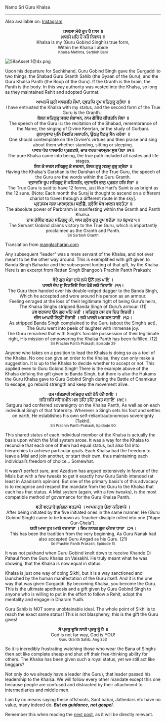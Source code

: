 Namo Sri Guru Khalsa

  
---
Also available on: [Instagram](https://www.instagram.com/p/CxGNhObM3x_/?img_index=1)



<div align=center><b>
ਖ਼ਾਲਸਾ ਮੇਰੋ ਰੂਪ ਹੈ ਖ਼ਾਸ ॥
</b></div>
<div align=center><b>
ਖ਼ਾਲਸੇ ਮਹਿ ਹੌ ਕਰੌ ਨਿਵਾਸ ॥
</b></div>
<div align=center>
Khalsa is my (Guru Gobind Singh’s) true form,
</div>
<div align=center>
Within the Khalsa I abide  
</div>

<div align=center><small>
Khalsa Mehima, Sarbloh Bani
</small></div>

  

![58aAsset 1@4x.png](https://codahosted.io/docs/-P8VwHSBHL/blobs/bl-Q8D24ldRqB/373efdc0359ec02c1355b1c144ea92a4ed43e603f6f231f269d91585d845af5ab3b5d86b5ac585708b3b143c39a53500c6230fe1cf7eb0de40d54a6dea38259abc7ea29d96d0847fa4620e0fcf85dbc82ac17e25a4bc8aa69fbabac322fc8b28063af7a3)

  

Upon his departure for Sachkhand, Guru Gobind Singh gave the Gurgaddi to two things, the Shabad Guru Granth Sahib (the Gyaan of the Guru), and the Guru Khalsa Panth (the Roop of the Guru). If the Granth is the brain, the Panth is the body. In this way authority was vested into the Khalsa, so long as they maintained Rehit and adopted Gurmat.

 

<div align=center><b>
ਆਪਨਪੌ ਸ਼੍ਰੀ ਖਾਲਸਹਿ ਸੌਪਾਂ, ਦ੍ਵਤਯਿ ਰੂਪ ਸਤਿਗੁਰੂ ਗ੍ਰੰਥਾ ॥
</b></div>
<div align=center>
I have entrusted the Khalsa with my status, and the second form of the True Guru is the Granth.  
</div>

<div align=center><b>
ਬੋਲਨ ਸਤਿਗੁਰੁ ਸਬਦ ਸੰਭਾਖਨ, ਨਾਮ ਗੋਬਿੰਦ ਕੀਰਤਨਿ ਸੰਥਾ ॥
</b></div>
<div align=center>
The speech of the Guru is: the recitation of the Shabad, remembrance of the Name, the singing of Divine Keertan, or the study of Gurbani.
</div>

<div align=center><b>
ਗੁਨਾਨੁਵਾਦ ਪੁਨਿ ਸਿਫਤਿ ਸਲਾਹਨਿ, ਊਠਤੁ ਬੈਠਤੁ ਸੈਨ ਕਰੰਥਾ ॥
</b></div>
<div align=center>
One should contemplate on the Divine's virtues and then praise and sing about them whether standing, sitting or sleeping.
</div>

<div align=center><b>
ਪਾਵਨ ਪੰਥ ਖਾਲਸਹਿ ਪ੍ਰਗਟਯੋ, ਚਾਰ ਵਰਨ ਆਸ੍ਰਮ ਸੁਭ ਪੰਥਾ ॥੧॥
</b></div>
<div align=center>
The pure Khalsa came into being, the true path included all castes and life stages.
</div>

<div align=center><b>
ਇਨ ਕੇ ਦਰਸ ਸਤਿਗੁਰੁ ਕੋ ਦਰਸਨ, ਬੋਲਨ ਗੁਰੂ ਸਬਦੁ ਗੁਰੁ ਗ੍ਰੰਥਾ ॥
</b></div>
<div align=center>
Having the Khalsa's Darshan is the Darshan of the True Guru, the speech of the Guru are the words within the Guru Granth.
</div>

<div align=center><b>
ਦ੍ਵਾਦਸਿ ਰੂਪ ਸਤਿਗੁਰੁ ਏ ਕਹਿਯਤਿ, ਦ੍ਵਾਦਸਿ ਭਾਨੁ ਪ੍ਰਗਟ ਹਰਿ ਸੰਤਾ ॥
</b></div>
<div align=center>
The True Guru is said to have 12 forms, just like Hari's Saint is as bright as the 12 suns. [Note: Each month the Suraj is thought to ascend on a different chariot to travel through a different route in the sky].
</div>

<div align=center><b>
ਪ੍ਰਤਯਖ ਕਲਾ ਪਾਰਬ੍ਰਹਮ ਧਣੀਛੈ, ਗ੍ਰੰਥਿ ਪੰਥ ਖਾਲਸ ਵਰਤੰਤਾ ॥
</b></div>
<div align=center>
The absolute power of Parbrahm is manifesting within the Granth and Panth Khalsa.
</div>

<div align=center><b>
ਦਾਸ ਗੋਬਿੰਦ ਫਤਹ ਸਤਿਗੁਰੂ ਕੀ, ਖਾਸ ਗ੍ਰੰਥ ਗੁਰੁ ਰੂਪ ਬਦੰਤਾ ॥੨॥ਦੁਪਦ ੧॥
</b></div>
<div align=center>
The Servant Gobind claims victory to the True Guru, which is importantly proclaimed as the Granth and Panth.
</div>


<div align=center><small>
Sri Sarbloh Granth
</small></div>

Translation from [manglacharan.com](https://www.manglacharan.com/post/guru-panth-and-guru-granth-sri-sarbloh-guru-granth-sahib)



Any subsequent “leader” was a mere servant of the Khalsa, and not ever meant to be the other way around. This is exemplified with gift given to Banda Singh Bahadur and the subsequent looting of that gift, by the Khalsa. Here is an excerpt from Rattan Singh Bhangoo’s Prachin Panth Prakash:

  



  
<div align=center><b>
ਬੰਦੇ ਗੁਰ ਖੰਡਾ ਦਯੋ ਲਯੋ ਉਨੈਂ ਗਲ ਪਾਇ ।  
</b></div>
<div align=center><b>
ਖਾਲਸੋ ਦੇਖ ਸੁ ਵਿਟਰਿਓ ਤਿਨ ਖੰਡੋ ਲਯੋ ਛਿਨਾਇ ।੧੧।
</b></div>

<div align=center>
The Guru then handed over his double-edged dagger to the Banda Singh, Which he accepted and wore around his person as an armour.
</div>

<div align=center>
Feeling enraged at the loss of their legitimate right of being Guru’s heirs, The Khalsa Singhs stripped Banda Singh of Guru’s armour. (11)  
</div>

<div align=center><b>
ਤਬ ਫਰਯਾਦ ਉਨ ਗੁਰ ਪਹਿ ਕਰੀ । ਸਤਿਗੁਰ ਹਸ ਹਸ ਚਿਤ ਬਿਚਰੀ। 
</b></div>
<div align=center><b>
ਚੀਜ ਆਪਨੀ ਇਨ੍ਹੈਂ ਸੰਭਾਰੀ । ਭਯੋ ਖਾਲਸੋ ਅਬ ਕਲ ਧਾਰੀ ।੧੨।
</b></div>

<div align=center>
As stripped Banda Singh complained to the Guru (about the Singh’s act), The Guru went into peels of laughter with immense joy.
</div>

<div align=center>
The Guru remarked that with Singh’s forcible possession of their legitimate right, His mission of empowering the Khalsa Panth has been fulfilled. (12)
</div>
  
<div align=center><small>
Sri Prachin Panth Prakash, Episode 29
</small></div>



  

Anyone who takes on a position to lead the Khalsa is doing so as a tool of the Khalsa. No one can give an order to the Khalsa, they can only make a suggestion. It is up to the Khalsa to decide whether to accept or not. This applied even to Guru Gobind Singh! There is the example above of the Khalsa defying the gift given to Banda Singh, but there is also the Hukams the Guru Khalsa gave to Guru Gobind Singh during the Battle of Chamkaur to escape, go rebuild strength and keep the movement alive.

  



  
<div align=center><b>
ਹਮ ਪਤਿਸ਼ਾਹੀ ਸਤਿਗੁਰ ਦਈ ਹੰਨੈ ਹੰਨੈ ਲਾਇ ।  
</b></div>
<div align=center><b>
ਜਹਿਂ ਜਹਿਂ ਬਹੈਂ ਜਮੀਨ ਮਲ ਤਹਿਂ ਤਹਿਂ ਤਖਤ ਬਨਾਇਂ ।੩੯।
</b></div>

<div align=center>
Satguru had conferred sovereignty on the Khalsa Panth, As well as on each individual Singh of that fraternity. Wherever a Singh sets his foot and settles on earth, He establishes his own self-reliant/autonomous sovereignty (Takht).
</div>
  
<div align=center><small>
Sri Prachin Panth Prakash, Epidode 90
</small></div>

  

This shared status of each individual member of the Khalsa is actually the basis upon which the Misl system arose. It was a way for the Khalsa to reconcile that each one of them had equal status, but also fall into hierarchies to achieve particular goals. Each Khalsa had the freedom to leave a Misl and join another, or start their own, thus maintaining each individual’s freedom of choice... Somewhat.

It wasn’t perfect sure, and Azadism has argued extensively in favour of the Misls but with a few tweaks to get it exactly how Guru Sahib intended (at least in Azadism’s opinion). But one of the primary basis's of this advocacy is to recognise and respect the mandate from the Guru to the Khalsa that each has that status. A Misl system (again, with a few tweaks), is the most compatible method of governance for the Guru Khalsa Panth.

  



<div align=center><b>
ਵਹੀ ਵਰਤਾਰੋ ਭੁਜੰਗਨ ਵਰਤਾਯੋ । ਆਪਸ ਗੁਰ ਚੇਲਾ ਕਹਿਵਾਯੋ ।
</b></div>
<div align=center>
After being initiated by the five initiated ones in the same manner,  
He (Guru Gobind Singh) came to be known as Teacher-disciple rolled into one (“Aape Gur-Chela”).
</div>

  <div align=center><b>
ਯਹੀ ਆਦ ਹੁਤ ਆਯੋ ਵਰਤਾਰਾ । ਜਿਮ ਨਾਨਕ ਗੁਰ ਅੰਗਦ ਧਾਰਾ ।੨੧।
</b></div>
<div align=center>
This has been the tradition from the very beginning,  
As Guru Nanak had also accepted Guru Angad as his Guru. (21)
</div>
  
<div align=center><small>
Sri Prachin Panth Prakash, Epidode 15
</small></div>


  
It was not pakhand when Guru Gobind knelt down to receive Khande Di Pahaul from the Guru Khalsa on Vaisakhi. He truly meant what he was showing, that the Khalsa is now equal in status.

Khalsa is just one way of doing Sikhi, but it is a way sanctioned and launched by the human manifestation of the Guru itself. And it is the one way that was given Gurgaddi. By becoming Khalsa, you become the Guru. This is the ultimate apotheosis and a gift given by Guru Gobind Singh to anyone who is willing to put in the effort to follow a Rehit, adopt the mentality and engage in Dharam Yudh.

Guru Sahib is NOT some unobtainable ideal. The whole point of Sikhi is to reach the exact same status! This is not blasphemy, this is the gift the Guru gives!

  


<div align=center><b>
ਸੋ ਪ੍ਰਭੁ ਦੂਰਿ ਨਾਹੀ ਪ੍ਰਭੁ ਤੂੰ ਹੈ ॥
</b></div>

<div align=center>
God is not far way, God is YOU!  
</div>

<div align=center><small>
Guru Granth Sahib, Ang 353
</small></div>



So it is incredibly frustrating watching those who wear the Bana of Singhs then act like complete sheep and shut off their free-thinking ability for others. The Khalsa has been given such a royal status, yet we still act like beggars?

Not only do we already have a leader (the Guru), that leader passed his leadership to the Khalsa. We will follow every other mandate except this one because people are confused and distracted by their attachment to intermediaries and middle men.

I am by no means saying these offshoots, Sant babai, Jathedars etc have no value, many indeed do. ***But as guidance, not gospel***.

Remember this when reading the [next post](https://coda.io/d/_d-P8VwHSBHL/_sucQx), as it will be directly relevant.


